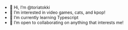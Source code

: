 - 👋 Hi, I’m @toriatokki
- 👀 I’m interested in video games, cats, and kpop!
- 🌱 I’m currently learning Typescript
- 💞️ I’m open to collaborating on anything that interests me!
